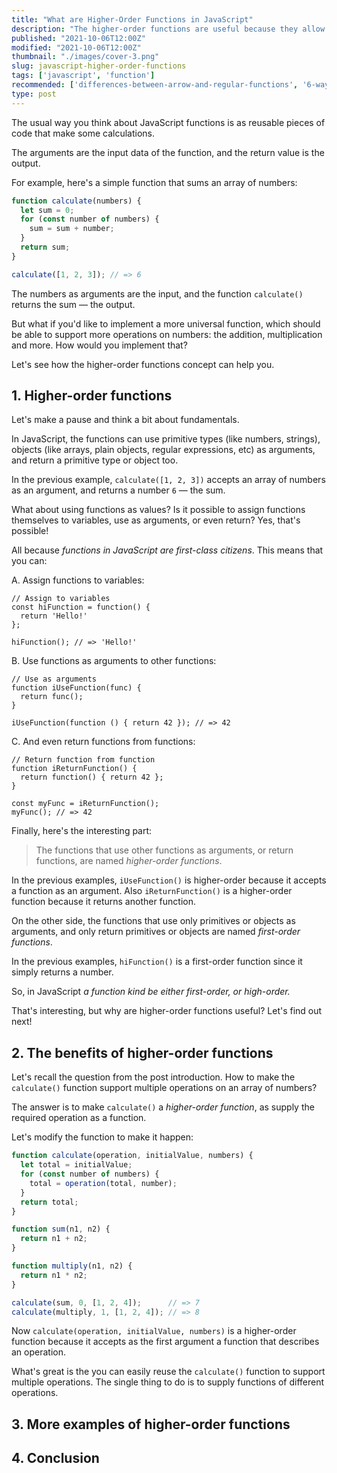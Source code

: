 ```yaml
---
title: "What are Higher-Order Functions in JavaScript"
description: "The higher-order functions are useful because they allow reusability of behavior."
published: "2021-10-06T12:00Z"
modified: "2021-10-06T12:00Z"
thumbnail: "./images/cover-3.png"
slug: javascript-higher-order-functions
tags: ['javascript', 'function']
recommended: ['differences-between-arrow-and-regular-functions', '6-ways-to-declare-javascript-functions']
type: post
---
```


The usual way you think about JavaScript functions is as reusable pieces of code that make some calculations.  

The arguments are the input data of the function, and the return value is the output. 

For example, here's a simple function that sums an array of numbers:

```js
function calculate(numbers) {
  let sum = 0;
  for (const number of numbers) {
    sum = sum + number;
  }
  return sum;
}

calculate([1, 2, 3]); // => 6
```

The numbers as arguments are the input, and the function `calculate()` returns the sum &mdash; the output.  

But what if you'd like to implement a more universal function, which should be able to support more operations on numbers: the addition, multiplication and more. How would you implement that?  

Let's see how the higher-order functions concept can help you.

## 1. Higher-order functions

Let's make a pause and think a bit about fundamentals.  

In JavaScript, the functions can use primitive types (like numbers, strings), objects (like arrays, plain objects, regular expressions, etc) as arguments, and return a primitive type or object too.  

In the previous example, `calculate([1, 2, 3])` accepts an array of numbers as an argument, and returns a number `6` &mdash; the sum.  

What about using functions as values? Is it possible to assign functions themselves to variables, use as arguments, or even return? Yes, that's possible! 

All because *functions in JavaScript are first-class citizens*. This means that you can:

A. Assign functions to variables:

```javascript{1}
// Assign to variables
const hiFunction = function() { 
  return 'Hello!' 
};

hiFunction(); // => 'Hello!'
```

B. Use functions as arguments to other functions:

```javascript{1,5}
// Use as arguments
function iUseFunction(func) {
  return func();
}

iUseFunction(function () { return 42 }); // => 42
```

C. And even return functions from functions:

```javascript{2}
// Return function from function
function iReturnFunction() {
  return function() { return 42 };
}

const myFunc = iReturnFunction();
myFunc(); // => 42
```

Finally, here's the interesting part: 

> The functions that use other functions as arguments, or return functions, are named *higher-order functions*.

In the previous examples, `iUseFunction()` is higher-order because it accepts a function as an argument. Also `iReturnFunction()` is a higher-order function because it returns another function.  

On the other side, the functions that use only primitives or objects as arguments, and only return primitives or objects are named *first-order functions*.  

In the previous examples, `hiFunction()` is a first-order function since it simply returns a number.  

So, in JavaScript *a function kind be either first-order, or high-order.*  

That's interesting, but why are higher-order functions useful? Let's find out next!

## 2. The benefits of higher-order functions

Let's recall the question from the post introduction. How to make the `calculate()` function support multiple operations on an array of numbers?  

The answer is to make `calculate()` a *higher-order function*, as supply the required operation as a function. 

Let's modify the function to make it happen:

```javascript
function calculate(operation, initialValue, numbers) {
  let total = initialValue;
  for (const number of numbers) {
    total = operation(total, number);
  }
  return total;
}

function sum(n1, n2) {
  return n1 + n2;
}

function multiply(n1, n2) {
  return n1 * n2;
}

calculate(sum, 0, [1, 2, 4]);      // => 7
calculate(multiply, 1, [1, 2, 4]); // => 8
```

Now `calculate(operation, initialValue, numbers)` is a higher-order function because it accepts as the first argument a function that describes an operation.  

What's great is the you can easily reuse the `calculate()` function to support multiple operations. The single thing to do is to supply functions of different operations.  



## 3. More examples of higher-order functions



## 4. Conclusion